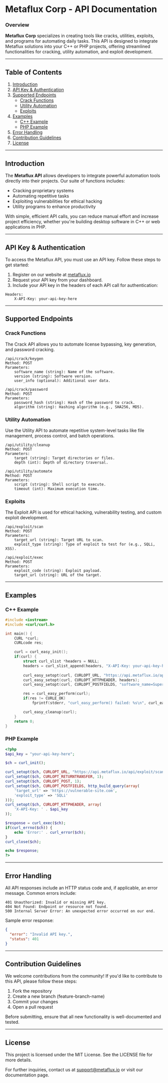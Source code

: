 
# Metaflux Corp - API Documentation

### Overview

**Metaflux Corp** specializes in creating tools like cracks, utilities, exploits, and programs for automating daily tasks. This API is designed to integrate Metaflux solutions into your C++ or PHP projects, offering streamlined functionalities for cracking, utility automation, and exploit development.

---

## Table of Contents

1. [Introduction](#introduction)
2. [API Key & Authentication](#api-key-authentication)
3. [Supported Endpoints](#supported-endpoints)
    - [Crack Functions](#crack-functions)
    - [Utility Automation](#utility-automation)
    - [Exploits](#exploits)
4. [Examples](#examples)
    - [C++ Example](#cpp-example)
    - [PHP Example](#php-example)
5. [Error Handling](#error-handling)
6. [Contribution Guidelines](#contribution-guidelines)
7. [License](#license)

---

## Introduction

The **Metaflux API** allows developers to integrate powerful automation tools directly into their projects. Our suite of functions includes:
- Cracking proprietary systems
- Automating repetitive tasks
- Exploiting vulnerabilities for ethical hacking
- Utility programs to enhance productivity

With simple, efficient API calls, you can reduce manual effort and increase project efficiency, whether you're building desktop software in C++ or web applications in PHP.

---

## API Key & Authentication

To access the Metaflux API, you must use an API key. Follow these steps to get started:

1. Register on our website at [metaflux.io](http://metaflux.io)
2. Request your API key from your dashboard.
3. Include your API key in the headers of each API call for authentication:

```plaintext
Headers: 
    X-API-Key: your-api-key-here
```

---

## Supported Endpoints

### Crack Functions

The Crack API allows you to automate license bypassing, key generation, and password cracking.

```
/api/crack/keygen
Method: POST
Parameters:
    software_name (string): Name of the software.
    version (string): Software version.
    user_info (optional): Additional user data.
```

```
/api/crack/password
Method: POST
Parameters:
    password_hash (string): Hash of the password to crack.
    algorithm (string): Hashing algorithm (e.g., SHA256, MD5).
```

### Utility Automation

Use the Utility API to automate repetitive system-level tasks like file management, process control, and batch operations.

```
/api/utility/cleanup
Method: POST
Parameters:
    target (string): Target directories or files.
    depth (int): Depth of directory traversal.
```

```
/api/utility/automate
Method: POST
Parameters:
    script (string): Shell script to execute.
    timeout (int): Maximum execution time.
```

### Exploits

The Exploit API is used for ethical hacking, vulnerability testing, and custom exploit development.

```
/api/exploit/scan
Method: POST
Parameters:
    target_url (string): Target URL to scan.
    exploit_type (string): Type of exploit to test for (e.g., SQLi, XSS).
```

```
/api/exploit/exec
Method: POST
Parameters:
    exploit_code (string): Exploit payload.
    target_url (string): URL of the target.
```

---

## Examples

### C++ Example

```cpp
#include <iostream>
#include <curl/curl.h>

int main() {
    CURL *curl;
    CURLcode res;

    curl = curl_easy_init();
    if(curl) {
        struct curl_slist *headers = NULL;
        headers = curl_slist_append(headers, "X-API-Key: your-api-key-here");
        
        curl_easy_setopt(curl, CURLOPT_URL, "https://api.metaflux.io/api/crack/keygen");
        curl_easy_setopt(curl, CURLOPT_HTTPHEADER, headers);
        curl_easy_setopt(curl, CURLOPT_POSTFIELDS, "software_name=SuperApp&version=1.0");

        res = curl_easy_perform(curl);
        if(res != CURLE_OK)
            fprintf(stderr, "curl_easy_perform() failed: %s\n", curl_easy_strerror(res));

        curl_easy_cleanup(curl);
    }
    return 0;
}
```

### PHP Example

```php
<?php
$api_key = "your-api-key-here";

$ch = curl_init();

curl_setopt($ch, CURLOPT_URL, "https://api.metaflux.io/api/exploit/scan");
curl_setopt($ch, CURLOPT_RETURNTRANSFER, 1);
curl_setopt($ch, CURLOPT_POST, 1);
curl_setopt($ch, CURLOPT_POSTFIELDS, http_build_query(array(
    'target_url' => 'https://vulnerable-site.com',
    'exploit_type' => 'SQLi'
)));
curl_setopt($ch, CURLOPT_HTTPHEADER, array(
    'X-API-Key: ' . $api_key
));

$response = curl_exec($ch);
if(curl_errno($ch)) {
    echo 'Error:' . curl_error($ch);
}
curl_close($ch);

echo $response;
?>
```

---

## Error Handling

All API responses include an HTTP status code and, if applicable, an error message. Common errors include:

```
401 Unauthorized: Invalid or missing API key.
404 Not Found: Endpoint or resource not found.
500 Internal Server Error: An unexpected error occurred on our end.
```

Sample error response:

```json
{
  "error": "Invalid API key.",
  "status": 401
}
```

---

## Contribution Guidelines

We welcome contributions from the community! If you'd like to contribute to this API, please follow these steps:

1. Fork the repository
2. Create a new branch (feature-branch-name)
3. Commit your changes
4. Open a pull request

Before submitting, ensure that all new functionality is well-documented and tested.

---

## License

This project is licensed under the MIT License. See the LICENSE file for more details.

For further inquiries, contact us at support@metaflux.io or visit our documentation page.

